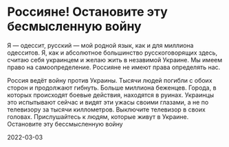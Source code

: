 # Россияне! Остановите эту бесмысленную войну

Я — одессит, русский — мой родной язык, как и для миллиона одесситов.
Я, как и абсолютное большинство русскоговорящих здесь, считаю себя
украинцем и желаю жить в незавимой Украине. Мы имеем право на
самоопределение. Россияне не имеют права определять нас.

Россия ведёт войну против Украины. Тысячи людей погибли с обоих сторон
и продолжают гибнуть. Больше миллиона беженцев. Города, в которых
происходят боевые действия, находятся в руинах. Украинцы это
испытывают сейчас и видят эти ужасы своими глазами, а не по телевизору
за тысячи киллометров. Выключите телевизор в своих головах.
Прислушайтесь к людям, которые живут в Украине. Остановите эту
бессмысленную войну

2022-03-03
